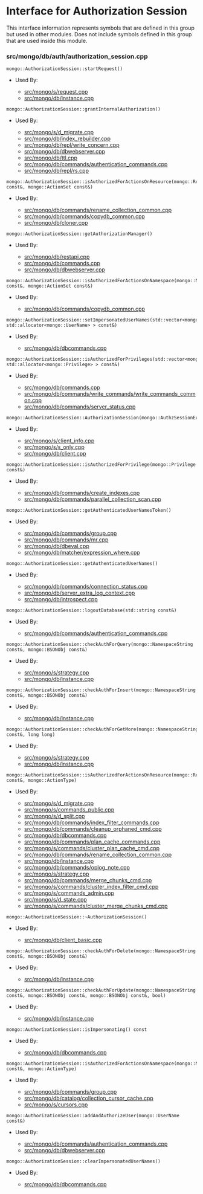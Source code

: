 
# Interface for Authorization Session
This interface information represents symbols that are defined in this group but used in other modules.  Does not include symbols defined in this group that are used inside this module.

### src/mongo/db/auth/authorization\_session.cpp

<div></div>

    mongo::AuthorizationSession::startRequest()

- Used By:

    - [src/mongo/s/request.cpp](../../../../network/network\_core)
    - [src/mongo/db/instance.cpp](../../../../storage/storage\_layer\_structure)

<div></div>

    mongo::AuthorizationSession::grantInternalAuthorization()

- Used By:

    - [src/mongo/s/d\_migrate.cpp](../../../../sharding/chunk\_management)
    - [src/mongo/db/index\_rebuilder.cpp](../../../../query\_and\_operation\_handling/indexing)
    - [src/mongo/db/repl/write\_concern.cpp](../../../../replication/write\_concern)
    - [src/mongo/db/dbwebserver.cpp](../../../../network/web\_server)
    - [src/mongo/db/ttl.cpp](../../../../query\_and\_operation\_handling/indexing)
    - [src/mongo/db/commands/authentication\_commands.cpp](../../../../security/authentication)
    - [src/mongo/db/repl/rs.cpp](../../../../replication/replica\_set\_state)

<div></div>

    mongo::AuthorizationSession::isAuthorizedForActionsOnResource(mongo::ResourcePattern const&, mongo::ActionSet const&)

- Used By:

    - [src/mongo/db/commands/rename\_collection\_common.cpp](../../../../query\_and\_operation\_handling/database\_commands)
    - [src/mongo/db/commands/copydb\_common.cpp](../../../../query\_and\_operation\_handling/database\_commands)
    - [src/mongo/db/cloner.cpp](../../../../storage/storage\_layer\_structure)

<div></div>

    mongo::AuthorizationSession::getAuthorizationManager()

- Used By:

    - [src/mongo/db/restapi.cpp](../../../../network/web\_server)
    - [src/mongo/db/commands.cpp](../../../../query\_and\_operation\_handling/database\_commands)
    - [src/mongo/db/dbwebserver.cpp](../../../../network/web\_server)

<div></div>

    mongo::AuthorizationSession::isAuthorizedForActionsOnNamespace(mongo::NamespaceString const&, mongo::ActionSet const&)

- Used By:

    - [src/mongo/db/commands/copydb\_common.cpp](../../../../query\_and\_operation\_handling/database\_commands)

<div></div>

    mongo::AuthorizationSession::setImpersonatedUserNames(std::vector<mongo::UserName, std::allocator<mongo::UserName> > const&)

- Used By:

    - [src/mongo/db/dbcommands.cpp](../../../../query\_and\_operation\_handling/database\_commands)

<div></div>

    mongo::AuthorizationSession::isAuthorizedForPrivileges(std::vector<mongo::Privilege, std::allocator<mongo::Privilege> > const&)

- Used By:

    - [src/mongo/db/commands.cpp](../../../../query\_and\_operation\_handling/database\_commands)
    - [src/mongo/db/commands/write\_commands/write\_commands\_common.cpp](../../../../network/write\_commands)
    - [src/mongo/db/commands/server\_status.cpp](../../../../query\_and\_operation\_handling/database\_commands)

<div></div>

    mongo::AuthorizationSession::AuthorizationSession(mongo::AuthzSessionExternalState*)

- Used By:

    - [src/mongo/s/client\_info.cpp](../../../../query\_and\_operation\_handling/client\_and\_operation\_tracking)
    - [src/mongo/s/s\_only.cpp](../../../../query\_and\_operation\_handling/client\_and\_operation\_tracking)
    - [src/mongo/db/client.cpp](../../../../query\_and\_operation\_handling/client\_and\_operation\_tracking)

<div></div>

    mongo::AuthorizationSession::isAuthorizedForPrivilege(mongo::Privilege const&)

- Used By:

    - [src/mongo/db/commands/create\_indexes.cpp](../../../../query\_and\_operation\_handling/database\_commands)
    - [src/mongo/db/commands/parallel\_collection\_scan.cpp](../../../../query\_and\_operation\_handling/database\_commands)

<div></div>

    mongo::AuthorizationSession::getAuthenticatedUserNamesToken()

- Used By:

    - [src/mongo/db/commands/group.cpp](../../../../query\_and\_operation\_handling/database\_commands)
    - [src/mongo/db/commands/mr.cpp](../../../../query\_and\_operation\_handling/database\_commands)
    - [src/mongo/db/dbeval.cpp](../../../../query\_and\_operation\_handling/database\_commands)
    - [src/mongo/db/matcher/expression\_where.cpp](../../../../core\_query\_system/query\_preprocessing)

<div></div>

    mongo::AuthorizationSession::getAuthenticatedUserNames()

- Used By:

    - [src/mongo/db/commands/connection\_status.cpp](../../../../query\_and\_operation\_handling/database\_commands)
    - [src/mongo/db/server\_extra\_log\_context.cpp](../../../../process\_management/logging\_system)
    - [src/mongo/db/introspect.cpp](../../../../query\_and\_operation\_handling/client\_and\_operation\_tracking)

<div></div>

    mongo::AuthorizationSession::logoutDatabase(std::string const&)

- Used By:

    - [src/mongo/db/commands/authentication\_commands.cpp](../../../../security/authentication)

<div></div>

    mongo::AuthorizationSession::checkAuthForQuery(mongo::NamespaceString const&, mongo::BSONObj const&)

- Used By:

    - [src/mongo/s/strategy.cpp](../../../../network/network\_core)
    - [src/mongo/db/instance.cpp](../../../../storage/storage\_layer\_structure)

<div></div>

    mongo::AuthorizationSession::checkAuthForInsert(mongo::NamespaceString const&, mongo::BSONObj const&)

- Used By:

    - [src/mongo/db/instance.cpp](../../../../storage/storage\_layer\_structure)

<div></div>

    mongo::AuthorizationSession::checkAuthForGetMore(mongo::NamespaceString const&, long long)

- Used By:

    - [src/mongo/s/strategy.cpp](../../../../network/network\_core)
    - [src/mongo/db/instance.cpp](../../../../storage/storage\_layer\_structure)

<div></div>

    mongo::AuthorizationSession::isAuthorizedForActionsOnResource(mongo::ResourcePattern const&, mongo::ActionType)

- Used By:

    - [src/mongo/s/d\_migrate.cpp](../../../../sharding/chunk\_management)
    - [src/mongo/s/commands\_public.cpp](../../../../sharding/mongos\_commands)
    - [src/mongo/s/d\_split.cpp](../../../../sharding/chunk\_management)
    - [src/mongo/db/commands/index\_filter\_commands.cpp](../../../../core\_query\_system/query\_system\_commands)
    - [src/mongo/db/commands/cleanup\_orphaned\_cmd.cpp](../../../../query\_and\_operation\_handling/database\_commands)
    - [src/mongo/db/dbcommands.cpp](../../../../query\_and\_operation\_handling/database\_commands)
    - [src/mongo/db/commands/plan\_cache\_commands.cpp](../../../../core\_query\_system/query\_system\_commands)
    - [src/mongo/s/commands/cluster\_plan\_cache\_cmd.cpp](../../../../core\_query\_system/query\_system\_commands)
    - [src/mongo/db/commands/rename\_collection\_common.cpp](../../../../query\_and\_operation\_handling/database\_commands)
    - [src/mongo/db/instance.cpp](../../../../storage/storage\_layer\_structure)
    - [src/mongo/db/commands/oplog\_note.cpp](../../../../query\_and\_operation\_handling/database\_commands)
    - [src/mongo/s/strategy.cpp](../../../../network/network\_core)
    - [src/mongo/db/commands/merge\_chunks\_cmd.cpp](../../../../sharding/chunk\_management)
    - [src/mongo/s/commands/cluster\_index\_filter\_cmd.cpp](../../../../core\_query\_system/query\_system\_commands)
    - [src/mongo/s/commands\_admin.cpp](../../../../sharding/mongos\_commands)
    - [src/mongo/s/d\_state.cpp](../../../../sharding/mongod\_sharding\_metadata)
    - [src/mongo/s/commands/cluster\_merge\_chunks\_cmd.cpp](../../../../sharding/chunk\_management)

<div></div>

    mongo::AuthorizationSession::~AuthorizationSession()

- Used By:

    - [src/mongo/db/client\_basic.cpp](../../../../query\_and\_operation\_handling/client\_and\_operation\_tracking)

<div></div>

    mongo::AuthorizationSession::checkAuthForDelete(mongo::NamespaceString const&, mongo::BSONObj const&)

- Used By:

    - [src/mongo/db/instance.cpp](../../../../storage/storage\_layer\_structure)

<div></div>

    mongo::AuthorizationSession::checkAuthForUpdate(mongo::NamespaceString const&, mongo::BSONObj const&, mongo::BSONObj const&, bool)

- Used By:

    - [src/mongo/db/instance.cpp](../../../../storage/storage\_layer\_structure)

<div></div>

    mongo::AuthorizationSession::isImpersonating() const

- Used By:

    - [src/mongo/db/dbcommands.cpp](../../../../query\_and\_operation\_handling/database\_commands)

<div></div>

    mongo::AuthorizationSession::isAuthorizedForActionsOnNamespace(mongo::NamespaceString const&, mongo::ActionType)

- Used By:

    - [src/mongo/db/commands/group.cpp](../../../../query\_and\_operation\_handling/database\_commands)
    - [src/mongo/db/catalog/collection\_cursor\_cache.cpp](../../../../storage/storage\_layer\_structure)
    - [src/mongo/s/cursors.cpp](../../../../sharding/routing)

<div></div>

    mongo::AuthorizationSession::addAndAuthorizeUser(mongo::UserName const&)

- Used By:

    - [src/mongo/db/commands/authentication\_commands.cpp](../../../../security/authentication)
    - [src/mongo/db/dbwebserver.cpp](../../../../network/web\_server)

<div></div>

    mongo::AuthorizationSession::clearImpersonatedUserNames()

- Used By:

    - [src/mongo/db/dbcommands.cpp](../../../../query\_and\_operation\_handling/database\_commands)
